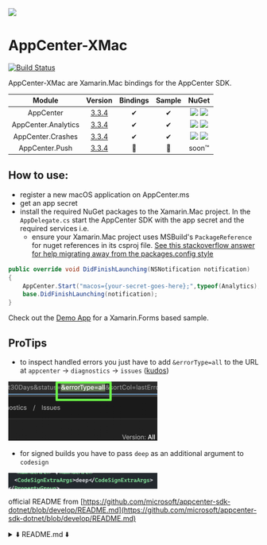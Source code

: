 <img src="https://raw.githubusercontent.com/nor0x/AppCenter-XMac/develop/art/Logo.svg?sanitize=true" width="100px" />

# AppCenter-XMac
[![Build Status](https://nor0x.visualstudio.com/AppCenter-XMac/_apis/build/status/nor0x.AppCenter-XMac?branchName=develop)](https://nor0x.visualstudio.com/AppCenter-XMac/_build/latest?definitionId=6&branchName=develop)


AppCenter-XMac are Xamarin.Mac bindings for the AppCenter SDK.

| Module      | Version | Bindings       | Sample | NuGet |
| :-------------: | :-------------: |:-------------:| :-----:| :-----:|
| AppCenter      | [3.3.4](https://github.com/microsoft/appcenter-sdk-apple/releases/tag/3.3.3) | ✔      |  ✔    |[![](https://img.shields.io/nuget/vpre/nor0x.AppCenter.svg)](https://nuget.org/packages/nor0x.AppCenter) [![](https://img.shields.io/nuget/dt/nor0x.AppCenter)](https://www.nuget.org/packages/nor0x.AppCenter)|
| AppCenter.Analytics| [3.3.4](https://github.com/microsoft/appcenter-sdk-apple/releases/tag/3.3.3)         | ✔      |  ✔| [![](https://img.shields.io/nuget/vpre/nor0x.AppCenter.Analytics.svg)](https://nuget.org/packages/nor0x.AppCenter.Analytics) [![](https://img.shields.io/nuget/dt/nor0x.AppCenter.Analytics)](https://www.nuget.org/packages/nor0x.AppCenter.Analytics)|
| AppCenter.Crashes| [3.3.4](https://github.com/microsoft/appcenter-sdk-apple/releases/tag/3.3.3)| ✔      |  ✔ |[![](https://img.shields.io/nuget/vpre/nor0x.AppCenter.Crashes.svg)](https://nuget.org/packages/nor0x.AppCenter.Crashes) [![](https://img.shields.io/nuget/dt/nor0x.AppCenter.Crashes)](https://www.nuget.org/packages/nor0x.AppCenter.Crashes)|
| AppCenter.Push| [3.3.4](https://github.com/microsoft/appcenter-sdk-apple/releases/tag/3.3.3)         | 🚫      |  🚫 |soon™️|

## How to use:
- register a new macOS application on AppCenter.ms
- get an app secret
- install the required NuGet packages to the Xamarin.Mac project. In the `AppDelegate.cs` start the AppCenter SDK with the app secret and the required services
i.e.
  - ensure your Xamarin.Mac project uses MSBuild's `PackageReference` for nuget references in its csproj file. [See this stackoverflow answer for help migrating away from the packages.config style](https://stackoverflow.com/a/49266856/7370867) 
```cs
public override void DidFinishLaunching(NSNotification notification)
{
    AppCenter.Start("macos={your-secret-goes-here};",typeof(Analytics), typeof(Crashes));
    base.DidFinishLaunching(notification);
}
```
Check out the [Demo App](https://github.com/nor0x/AppCenter-XMac/tree/develop/Apps/nor0x.Forms.Demo) for a Xamarin.Forms based sample.

## ProTips
- to inspect handled errors you just have to add `&errorType=all` to the URL at `appcenter` -> `diagnostics` -> `issues` ([kudos](https://github.com/microsoft/appcenter/issues/192#issuecomment-670703714))
<img src="https://raw.githubusercontent.com/nor0x/AppCenter-XMac/develop/ProTips/IMG_8102833.jpg" width="300px" />

- for signed builds you have to pass `deep` as an additional argument to `codesign`
<img src="https://raw.githubusercontent.com/nor0x/AppCenter-XMac/develop/ProTips/IMG_36183138.jpg" width="300px" />



official README from [https://github.com/microsoft/appcenter-sdk-dotnet/blob/develop/README.md](https://github.com/microsoft/appcenter-sdk-dotnet/blob/develop/README.md)
<details>
  <summary>⬇️ README.md ⬇️</summary>


[![GitHub Release](https://img.shields.io/github/release/microsoft/appcenter-sdk-dotnet.svg)](https://github.com/microsoft/appcenter-sdk-dotnet/releases/latest)
[![NuGet](https://img.shields.io/nuget/v/Microsoft.AppCenter.svg)](https://www.nuget.org/packages/Microsoft.AppCenter/)
[![license](https://img.shields.io/badge/license-MIT%20License-yellow.svg)](https://github.com/microsoft/appcenter-sdk-dotnet/blob/master/license.txt)

# Visual Studio App Center SDK for .NET

App Center is your continuous integration, delivery and learning solution for iOS, Android, and Windows apps.
Get faster release cycles, higher-quality apps, and the insights to build what users want.

The App Center SDK uses a modular architecture so you can use any or all of the following services:

1. **App Center Analytics**: App Center Analytics helps you understand user behavior and customer engagement to improve your app. The SDK automatically captures session count, device properties like model, OS version, etc. You can define your own custom events to measure things that matter to you. All the information captured is available in the App Center portal for you to analyze the data.

2. **App Center Crashes**: App Center Crashes will automatically generate a crash log every time your app crashes. The log is first written to the device's storage and when the user starts the app again, the crash report will be sent to App Center. Collecting crashes works for both beta and live apps, i.e. those submitted to the App Store. Crash logs contain valuable information for you to help fix the crash.

3. **App Center Distribute**: App Center Distribute will let your users install a new version of the app when you distribute it via the App Center. With a new version of the app available, the SDK will present an update dialog to the users to either download or postpone the new version. Once they choose to update, the SDK will start to update your application.
    > **Google Play considers the in-app update code as malicious behavior even if it isn’t used at runtime. Please use App Center Distribute Play instead before submitting your app to Google Play. Failure to not remove the in-app update code can lead to noncompliance and removal of the app from Google Play.**
    > See [Remove in-app updates for Google Play builds](https://docs.microsoft.com/en-us/appcenter/sdk/distribute/xamarin#remove-in-app-updates-for-google-play-builds) documentation for details.

4. **App Center Distribute Play**: App Center Distribute Play is stubbing the Distribute package's APIs to avoid Google Play rejecting the application for malicious behavior. It must be used only for build variants which are going to be published on Google Play.

5. **App Center Push**: App Center Push enables you to send push notifications to users of your app from the App Center portal. We use APNS for iOS apps, FCM for Android and WNS for UWP apps. You can also segment your user base based on a set of properties and send them targeted notifications.

## 1. Get started

It is super easy to use App Center. Have a look at our [get started documentation](https://docs.microsoft.com/en-us/appcenter/sdk/getting-started/xamarin) and onboard your app within minutes. Our [detailed documentation](https://docs.microsoft.com/en-us/appcenter/sdk/) is available as well.

## 2. Contributing

We are looking forward to your contributions via pull requests.

### 2.1 Code of Conduct

This project has adopted the [Microsoft Open Source Code of Conduct](https://opensource.microsoft.com/codeofconduct/). For more information see the [Code of Conduct FAQ](https://opensource.microsoft.com/codeofconduct/faq/) or contact [opencode@microsoft.com](mailto:opencode@microsoft.com) with any additional questions or comments.

### 2.2 Contributor License

You must sign a [Contributor License Agreement](https://cla.microsoft.com/) before submitting your pull request. To complete the Contributor License Agreement (CLA), you will need to submit a request via the [form](https://cla.microsoft.com/) and then electronically sign the CLA when you receive the email containing the link to the document. You need to sign the CLA only once to cover submission to any Microsoft OSS project. 

## 3. Contact

### 3.1 Support

App Center SDK support is provided directly within the App Center portal. Any time you need help, just log in to [App Center](https://appcenter.ms), then click the blue chat button in the lower-right corner of any page and our dedicated support team will respond to your questions and feedback. For additional information, see the [App Center Help Center](https://intercom.help/appcenter/getting-started/welcome-to-app-center-support).

### 3.2 Twitter

We're on Twitter as [@vsappcenter](https://www.twitter.com/vsappcenter).
</details>
